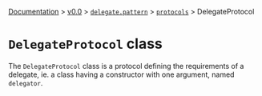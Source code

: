 [Documentation](/docs/documentation.md) >
 [v0.0](/docs/0.0/version.md) >
  [`delegate.pattern`](/docs/0.0/delegate/pattern/module.md) >
   [`protocols`](/docs/0.0/delegate/pattern/protocols/module.md) >
    DelegateProtocol

# `DelegateProtocol` class

The `DelegateProtocol` class is a protocol defining the requirements of a delegate, ie. a class having a constructor with one argument, named `delegator`.